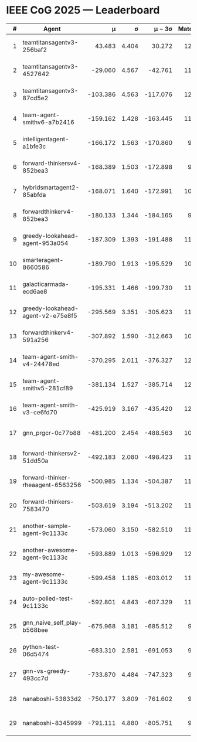 # IEEE CoG 2025 — Leaderboard

| # | Agent | μ | σ | μ − 3σ | Matches | Updated |
|---:|---|---:|---:|---:|---:|---|
| 1 | teamtitansagentv3-256baf2 | 43.483 | 4.404 | 30.272 | 12060 | 2025-08-21 12:57 |
| 2 | teamtitansagentv3-4527642 | -29.060 | 4.567 | -42.761 | 11314 | 2025-08-21 12:57 |
| 3 | teamtitansagentv3-87cd5e2 | -103.386 | 4.563 | -117.076 | 12746 | 2025-08-21 12:57 |
| 4 | team-agent-smithv6-a7b2416 | -159.162 | 1.428 | -163.445 | 11500 | 2025-08-21 12:57 |
| 5 | intelligentagent-a1bfe3c | -166.172 | 1.563 | -170.860 | 9713 | 2025-08-21 12:57 |
| 6 | forward-thinkersv4-852bea3 | -168.389 | 1.503 | -172.898 | 9483 | 2025-08-21 12:57 |
| 7 | hybridsmartagent2-85abfda | -168.071 | 1.640 | -172.991 | 10527 | 2025-08-21 12:57 |
| 8 | forwardthinkerv4-852bea3 | -180.133 | 1.344 | -184.165 | 9558 | 2025-08-21 12:57 |
| 9 | greedy-lookahead-agent-953a054 | -187.309 | 1.393 | -191.488 | 11284 | 2025-08-21 12:57 |
| 10 | smarteragent-8660586 | -189.790 | 1.913 | -195.529 | 10293 | 2025-08-21 12:57 |
| 11 | galacticarmada-ecd6ae8 | -195.331 | 1.466 | -199.730 | 11440 | 2025-08-21 12:57 |
| 12 | greedy-lookahead-agent-v2-e75e8f5 | -295.569 | 3.351 | -305.623 | 11764 | 2025-08-21 12:57 |
| 13 | forwardthinkerv4-591a256 | -307.892 | 1.590 | -312.663 | 10000 | 2025-08-21 12:57 |
| 14 | team-agent-smith-v4-24478ed | -370.295 | 2.011 | -376.327 | 12302 | 2025-08-21 12:57 |
| 15 | team-agent-smithv5-281cf89 | -381.134 | 1.527 | -385.714 | 12240 | 2025-08-21 12:57 |
| 16 | team-agent-smith-v3-ce6fd70 | -425.919 | 3.167 | -435.420 | 12822 | 2025-08-21 12:57 |
| 17 | gnn_prgcr-0c77b88 | -481.200 | 2.454 | -488.563 | 10830 | 2025-08-21 12:57 |
| 18 | forward-thinkersv2-51dd50a | -492.183 | 2.080 | -498.423 | 11858 | 2025-08-21 12:57 |
| 19 | forward-thinker-rheaagent-6563256 | -500.985 | 1.134 | -504.387 | 11258 | 2025-08-21 12:57 |
| 20 | forward-thinkers-7583470 | -503.619 | 3.194 | -513.202 | 11180 | 2025-08-21 12:57 |
| 21 | another-sample-agent-9c1133c | -573.060 | 3.150 | -582.510 | 11720 | 2025-08-21 12:57 |
| 22 | another-awesome-agent-9c1133c | -593.889 | 1.013 | -596.929 | 12220 | 2025-08-21 12:57 |
| 23 | my-awesome-agent-9c1133c | -599.458 | 1.185 | -603.012 | 11840 | 2025-08-21 12:57 |
| 24 | auto-polled-test-9c1133c | -592.801 | 4.843 | -607.329 | 11300 | 2025-08-21 12:57 |
| 25 | gnn_naive_self_play-b568bee | -675.968 | 3.181 | -685.512 | 9600 | 2025-08-21 12:57 |
| 26 | python-test-06d5474 | -683.310 | 2.581 | -691.053 | 9680 | 2025-08-21 12:57 |
| 27 | gnn-vs-greedy-493cc7d | -733.870 | 4.484 | -747.323 | 9460 | 2025-08-21 12:57 |
| 28 | nanaboshi-53833d2 | -750.177 | 3.809 | -761.602 | 9180 | 2025-08-21 12:57 |
| 29 | nanaboshi-8345999 | -791.111 | 4.880 | -805.751 | 9830 | 2025-08-21 12:57 |
